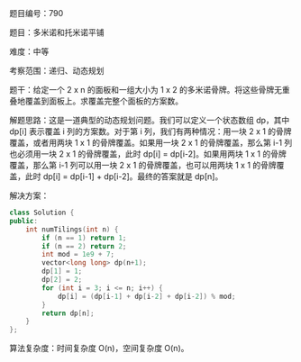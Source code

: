 题目编号：790

题目：多米诺和托米诺平铺

难度：中等

考察范围：递归、动态规划

题干：给定一个 2 x n 的面板和一组大小为 1 x 2 的多米诺骨牌。将这些骨牌无重叠地覆盖到面板上。求覆盖完整个面板的方案数。

解题思路：这是一道典型的动态规划问题。我们可以定义一个状态数组 dp，其中 dp[i] 表示覆盖 i 列的方案数。对于第 i 列，我们有两种情况：用一块 2 x 1 的骨牌覆盖，或者用两块 1 x 1 的骨牌覆盖。如果用一块 2 x 1 的骨牌覆盖，那么第 i-1 列也必须用一块 2 x 1 的骨牌覆盖，此时 dp[i] = dp[i-2]。如果用两块 1 x 1 的骨牌覆盖，那么第 i-1 列可以用一块 2 x 1 的骨牌覆盖，也可以用两块 1 x 1 的骨牌覆盖，此时 dp[i] = dp[i-1] + dp[i-2]。最终的答案就是 dp[n]。

解决方案：

```cpp
class Solution {
public:
    int numTilings(int n) {
        if (n == 1) return 1;
        if (n == 2) return 2;
        int mod = 1e9 + 7;
        vector<long long> dp(n+1);
        dp[1] = 1;
        dp[2] = 2;
        for (int i = 3; i <= n; i++) {
            dp[i] = (dp[i-1] + dp[i-2] + dp[i-2]) % mod;
        }
        return dp[n];
    }
};
```

算法复杂度：时间复杂度 O(n)，空间复杂度 O(n)。